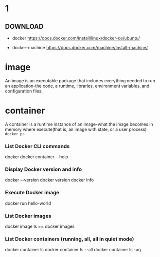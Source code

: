 1
===========================

## DOWNLOAD
- docker https://docs.docker.com/install/linux/docker-ce/ubuntu/

- docker-machine https://docs.docker.com/machine/install-machine/
# image

An image is an executable package that includes everything needed to run an application-the code, a runtime, libraries, environment variables, and configuration files.

# container

A container is a runtime instance of an image-what the image becomes in memory where execute(that is, an image with state, or a user process) `docker ps`


### List Docker CLI commands
docker
docker container --help

### Display Docker version and info
docker --version
docker version
docker info

### Execute Docker image
docker run hello-world

### List Docker images
docker image ls == docker images

### List Docker containers (running, all, all in quiet mode)
docker container ls
docker container ls --all
docker container ls -aq
